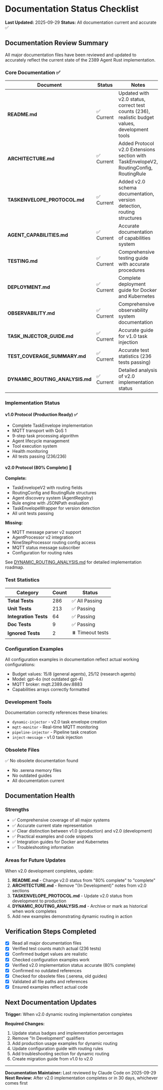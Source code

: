 # Documentation Status Checklist

**Last Updated:** 2025-09-29
**Status:** All documentation current and accurate ✅

## Documentation Review Summary

All major documentation files have been reviewed and updated to accurately reflect the current state of the 2389 Agent Rust implementation.

### Core Documentation ✅

| Document | Status | Notes |
|----------|--------|-------|
| **README.md** | ✅ Current | Updated with v2.0 status, correct test counts (236), realistic budget values, development tools |
| **ARCHITECTURE.md** | ✅ Current | Added Protocol v2.0 Extensions section with TaskEnvelopeV2, RoutingConfig, RoutingRule |
| **TASKENVELOPE_PROTOCOL.md** | ✅ Current | Added v2.0 schema documentation, version detection, routing structures |
| **AGENT_CAPABILITIES.md** | ✅ Current | Accurate documentation of capabilities system |
| **TESTING.md** | ✅ Current | Comprehensive testing guide with accurate procedures |
| **DEPLOYMENT.md** | ✅ Current | Complete deployment guide for Docker and Kubernetes |
| **OBSERVABILITY.md** | ✅ Current | Comprehensive observability system documentation |
| **TASK_INJECTOR_GUIDE.md** | ✅ Current | Accurate guide for v1.0 task injection |
| **TEST_COVERAGE_SUMMARY.md** | ✅ Current | Accurate test statistics (236 tests passing) |
| **DYNAMIC_ROUTING_ANALYSIS.md** | ✅ Current | Detailed analysis of v2.0 implementation status |

### Implementation Status

#### v1.0 Protocol (Production Ready) ✅
- Complete TaskEnvelope implementation
- MQTT transport with QoS 1
- 9-step task processing algorithm
- Agent lifecycle management
- Tool execution system
- Health monitoring
- All tests passing (236/236)

#### v2.0 Protocol (80% Complete) 🚧
**Complete:**
- TaskEnvelopeV2 with routing fields
- RoutingConfig and RoutingRule structures
- Agent discovery system (AgentRegistry)
- Rule engine with JSONPath evaluation
- TaskEnvelopeWrapper for version detection
- All unit tests passing

**Missing:**
- MQTT message parser v2 support
- AgentProcessor v2 integration
- NineStepProcessor routing config access
- MQTT status message subscriber
- Configuration for routing rules

See [DYNAMIC_ROUTING_ANALYSIS.md](DYNAMIC_ROUTING_ANALYSIS.md) for detailed implementation roadmap.

### Test Statistics

| Category | Count | Status |
|----------|-------|--------|
| **Total Tests** | 286 | ✅ All Passing |
| **Unit Tests** | 213 | ✅ Passing |
| **Integration Tests** | 64 | ✅ Passing |
| **Doc Tests** | 9 | ✅ Passing |
| **Ignored Tests** | 2 | ⏸️ Timeout tests |

### Configuration Examples

All configuration examples in documentation reflect actual working configurations:
- Budget values: 15/8 (general agents), 25/12 (research agents)
- Model: gpt-4o (not outdated gpt-4)
- MQTT broker: mqtt.2389.dev:8883
- Capabilities arrays correctly formatted

### Development Tools

Documentation correctly references these binaries:
- `dynamic-injector` - v2.0 task envelope creation
- `mqtt-monitor` - Real-time MQTT monitoring
- `pipeline-injector` - Pipeline task creation
- `inject-message` - v1.0 task injection

### Obsolete Files

✅ No obsolete documentation found
- No .serena memory files
- No outdated guides
- All documentation current

## Documentation Health

### Strengths
- ✅ Comprehensive coverage of all major systems
- ✅ Accurate current state representation
- ✅ Clear distinction between v1.0 (production) and v2.0 (development)
- ✅ Practical examples and code snippets
- ✅ Integration guides for Docker and Kubernetes
- ✅ Troubleshooting information

### Areas for Future Updates

When v2.0 development completes, update:
1. **README.md** - Change v2.0 status from "80% complete" to "complete"
2. **ARCHITECTURE.md** - Remove "(In Development)" notes from v2.0 sections
3. **TASKENVELOPE_PROTOCOL.md** - Update v2.0 status from development to production
4. **DYNAMIC_ROUTING_ANALYSIS.md** - Archive or mark as historical when work completes
5. Add new examples demonstrating dynamic routing in action

## Verification Steps Completed

- [x] Read all major documentation files
- [x] Verified test counts match actual (236 tests)
- [x] Confirmed budget values are realistic
- [x] Checked configuration examples work
- [x] Verified v2.0 implementation status accurate (80% complete)
- [x] Confirmed no outdated references
- [x] Checked for obsolete files (.serena, old guides)
- [x] Validated all file paths and references
- [x] Ensured examples reflect actual code

## Next Documentation Updates

**Trigger:** When v2.0 dynamic routing implementation completes

**Required Changes:**
1. Update status badges and implementation percentages
2. Remove "In Development" qualifiers
3. Add production usage examples for dynamic routing
4. Update configuration guide with routing rules
5. Add troubleshooting section for dynamic routing
6. Create migration guide from v1.0 to v2.0

---

**Documentation Maintainer:** Last reviewed by Claude Code on 2025-09-29
**Next Review:** After v2.0 implementation completes or in 30 days, whichever comes first